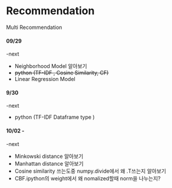 # Recommendation
Multi Recommendation 

#### 09/29  <br>
-next        <br>
* Neighborhood Model 알아보기 <br>
* <s>python (TF-IDF , Cosine Similarity, CF)</s> <br>
* Linear Regression Model <br>


 

#### 9/30 
-next        <br>
* python (TF-IDF Dataframe type ) <br>

#### 10/02 - 
-next
* Minkowski distance 알아보기
* Manhattan distance 알아보기
* Cosine similarity 쓰는도중 numpy.divide에서 왜 .T쓰는지 알아보기 
* CBF.ipython의 weight에서 왜 nomalized할때 norm을 나누는지?


